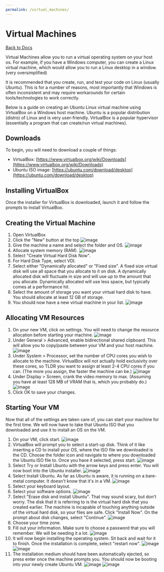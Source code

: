 ```yaml
---
permalink: /virtual_machines/
---
```


# Virtual Machines

[Back to Docs](/docs/)

Virtual Machines allow you to run a virtual operating system on your host os. For example, if you have a Windows computer, you can create a Linux virtual machine, which would allow you to run a Linux desktop in a window. (very oversimplified)

It is recommended that you create, run, and test your code on Linux (usually Ubuntu). This is for a number of reasons, most importantly that Windows is often inconsistent and may require workarounds for certain tools/technologies to work correctly.

Below is a guide on creating an Ubuntu Linux virtual machine using VirtualBox on a Windows host machine. Ubuntu is a popular distribution (distro) of Linux and is very user-friendly. VirtualBox is a popular hypervisor (essentially a program that can create/run virtual machines).

## Downloads

To begin, you will need to download a couple of things:

- VirtualBox: [https://www.virtualbox.org/wiki/Downloads](https://www.virtualbox.org/wiki/Downloads)
- Ubuntu ISO image: [https://ubuntu.com/download/desktop](https://ubuntu.com/download/desktop)

## Installing VirtualBox

Once the installer for VirtualBox is downloaded, launch it and follow the prompts to install VirtualBox.

## Creating the Virtual Machine

1. Open VirtualBox
2. Click the "New" button at the top
![image](https://raw.githubusercontent.com/MissouriMRR/docs/main/technology/virtual_machines/images/add_button.png)
3. Give the machine a name and select the folder and OS.
![image](https://raw.githubusercontent.com/MissouriMRR/docs/main/technology/virtual_machines/images/vm_name.png)
4. Allocate system memory (RAM).
![image](https://raw.githubusercontent.com/MissouriMRR/docs/main/technology/virtual_machines/images/ram.png)
5. Select "Create Virtual Hard Disk Now".
6. For Hard Disk Type, select VDI.
7. Select either "Dynamically allocated" or "Fixed size". A fixed size virtual disk will use all space that you allocate to it on disk. A dynamically allocated disk will fluctuate in size and will use *up to* the amount that you allocate. Dynamically allocated will use less space, but typically comes at a performance hit.
8. Select the amount of storage you want your virtual hard disk to have. You should allocate at least 12 GB of storage.
9. You should now have a new virtual machine in your list.
![image](https://raw.githubusercontent.com/MissouriMRR/docs/main/technology/virtual_machines/images/new_vm.png)

## Allocating VM Resources

1. On your new VM, click on settings. You will need to change the resource allocation before starting your machine.
![image](https://raw.githubusercontent.com/MissouriMRR/docs/main/technology/virtual_machines/images/settings_button.png)
2. Under General > Advanced, enable bidirectional shared clipboard. This will allow you to copy/paste between your VM and your host machine.
![image](https://raw.githubusercontent.com/MissouriMRR/docs/main/technology/virtual_machines/images/shared_clipboard.png)
3. Under System > Processor, set the number of CPU cores you wish to allocate to the machine. VirtualBox will not actually hold exclusivity over these cores, so TLDR you want to assign at least 2-4 CPU cores if you can. (The more you assign, the faster the machine can be.)
![image](https://raw.githubusercontent.com/MissouriMRR/docs/main/technology/virtual_machines/images/cpu.png)
4. Under Display > Screen, crank the video memory to max. (Assuming you have at least 128 MB of VRAM that is, which you probably do.)
![image](https://raw.githubusercontent.com/MissouriMRR/docs/main/technology/virtual_machines/images/vid_mem.png)
5. Click OK to save your changes.

## Starting Your VM

Now that all of the settings are taken care of, you can start your machine for the first time. We will now have to take that Ubuntu ISO that you downloaded and use it to install an OS on the VM.

1. On your VM, click start.
![image](https://raw.githubusercontent.com/MissouriMRR/docs/main/technology/virtual_machines/images/settings_button.png)
2. VirtualBox will prompt you to select a start-up disk. Think of it like inserting a CD to install your OS, where the ISO file we downloaded is the CD. Choose the folder icon and navigate to where you downloaded the Ubuntu ISO file to. Once you have it selected, press start.
![image](https://raw.githubusercontent.com/MissouriMRR/docs/main/technology/virtual_machines/images/start_up_disk.png)
3. Select Try or Install Ubuntu with the arrow keys and press enter. You will now boot into the Ubuntu installer.
![image](https://raw.githubusercontent.com/MissouriMRR/docs/main/technology/virtual_machines/images/try_install.png)
4. Select Install Ubuntu. As far as Ubuntu is aware, it is running on a bare-metal computer. It doesn't know that it's in a VM.
![image](https://raw.githubusercontent.com/MissouriMRR/docs/main/technology/virtual_machines/images/install_ubuntu.png)
5. Select your keyboard layout.
6. Select your software options.
![image](https://raw.githubusercontent.com/MissouriMRR/docs/main/technology/virtual_machines/images/software.png)
7. Select "Erase disk and install Ubuntu". That may sound scary, but don't worry. The disk that it is referring to is the virtual hard disk that you created earlier. The machine is incapable of touching anything outside of the virtual hard disk, so your files are safe. Click "Install Now". On the prompt about disk changes, select "Continue".
![image](https://raw.githubusercontent.com/MissouriMRR/docs/main/technology/virtual_machines/images/erase_disk.png)
8. Choose your time zone.
9. Fill out your information. Make sure to choose a password that you will remember. We will be needing it a lot.
![image](https://raw.githubusercontent.com/MissouriMRR/docs/main/technology/virtual_machines/images/who_you.png)
10. It will now begin installing the operating system. Sit back and wait for it to finish. Once the installation is complete, select "restart now".
![image](https://raw.githubusercontent.com/MissouriMRR/docs/main/technology/virtual_machines/images/wait_for_install.png)
![image](https://raw.githubusercontent.com/MissouriMRR/docs/main/technology/virtual_machines/images/restart_now.png)
11. The installation medium should have been automatically ejected, so press enter once the machine prompts you. You should now be booting into your newly create Ubuntu VM.
![image](https://raw.githubusercontent.com/MissouriMRR/docs/main/technology/virtual_machines/images/installation_medium.png)
![image](https://raw.githubusercontent.com/MissouriMRR/docs/main/technology/virtual_machines/images/login_screen.png)